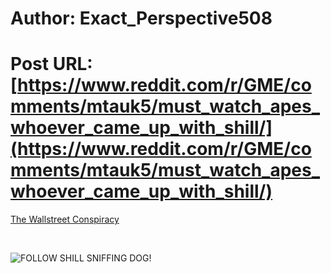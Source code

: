 # Author: Exact_Perspective508
# Post URL: [https://www.reddit.com/r/GME/comments/mtauk5/must_watch_apes_whoever_came_up_with_shill/](https://www.reddit.com/r/GME/comments/mtauk5/must_watch_apes_whoever_came_up_with_shill/)


[The Wallstreet Conspiracy](https://youtu.be/Kpyhnmd-ZbU)

&#x200B;

![FOLLOW SHILL SNIFFING DOG!](https://preview.redd.it/0yikddfwzwt61.png?width=994&format=png&auto=webp&s=90684456c36a939f8ec2a178d2525f50b811ccc1)